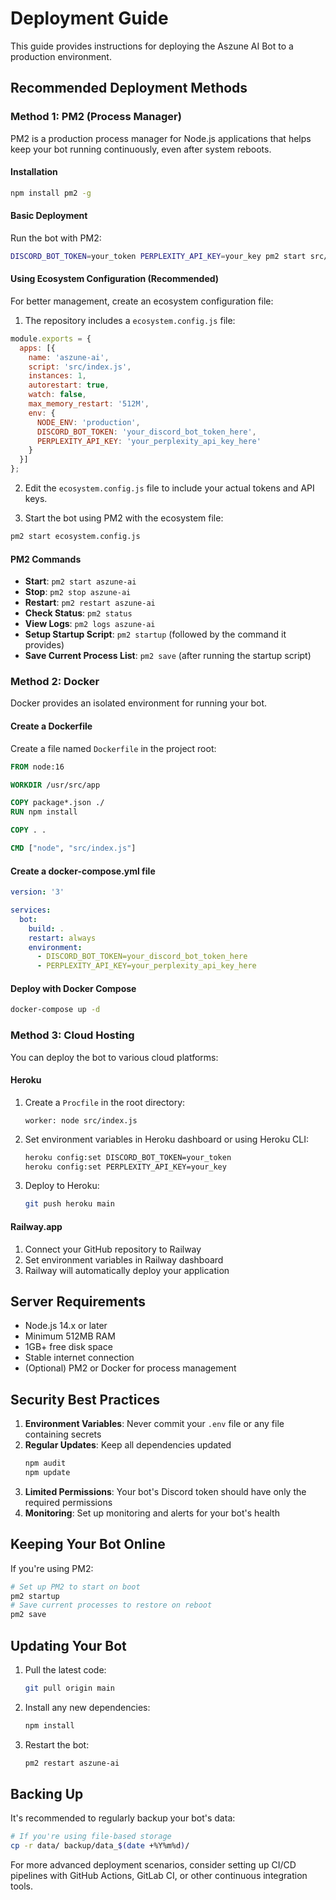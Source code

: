 # Deployment Guide

This guide provides instructions for deploying the Aszune AI Bot to a production environment.

## Recommended Deployment Methods

### Method 1: PM2 (Process Manager)

PM2 is a production process manager for Node.js applications that helps keep your bot running continuously, even after system reboots.

#### Installation

```bash
npm install pm2 -g
```

#### Basic Deployment

Run the bot with PM2:

```bash
DISCORD_BOT_TOKEN=your_token PERPLEXITY_API_KEY=your_key pm2 start src/index.js --name aszune-ai
```

#### Using Ecosystem Configuration (Recommended)

For better management, create an ecosystem configuration file:

1. The repository includes a `ecosystem.config.js` file:

```javascript
module.exports = {
  apps: [{
    name: 'aszune-ai',
    script: 'src/index.js',
    instances: 1,
    autorestart: true,
    watch: false,
    max_memory_restart: '512M',
    env: {
      NODE_ENV: 'production',
      DISCORD_BOT_TOKEN: 'your_discord_bot_token_here',
      PERPLEXITY_API_KEY: 'your_perplexity_api_key_here'
    }
  }]
};
```

2. Edit the `ecosystem.config.js` file to include your actual tokens and API keys.

3. Start the bot using PM2 with the ecosystem file:

```bash
pm2 start ecosystem.config.js
```

#### PM2 Commands

- **Start**: `pm2 start aszune-ai`
- **Stop**: `pm2 stop aszune-ai`
- **Restart**: `pm2 restart aszune-ai`
- **Check Status**: `pm2 status`
- **View Logs**: `pm2 logs aszune-ai`
- **Setup Startup Script**: `pm2 startup` (followed by the command it provides)
- **Save Current Process List**: `pm2 save` (after running the startup script)

### Method 2: Docker

Docker provides an isolated environment for running your bot.

#### Create a Dockerfile

Create a file named `Dockerfile` in the project root:

```dockerfile
FROM node:16

WORKDIR /usr/src/app

COPY package*.json ./
RUN npm install

COPY . .

CMD ["node", "src/index.js"]
```

#### Create a docker-compose.yml file

```yaml
version: '3'

services:
  bot:
    build: .
    restart: always
    environment:
      - DISCORD_BOT_TOKEN=your_discord_bot_token_here
      - PERPLEXITY_API_KEY=your_perplexity_api_key_here
```

#### Deploy with Docker Compose

```bash
docker-compose up -d
```

### Method 3: Cloud Hosting

You can deploy the bot to various cloud platforms:

#### Heroku

1. Create a `Procfile` in the root directory:
   ```
   worker: node src/index.js
   ```

2. Set environment variables in Heroku dashboard or using Heroku CLI:
   ```bash
   heroku config:set DISCORD_BOT_TOKEN=your_token
   heroku config:set PERPLEXITY_API_KEY=your_key
   ```

3. Deploy to Heroku:
   ```bash
   git push heroku main
   ```

#### Railway.app

1. Connect your GitHub repository to Railway
2. Set environment variables in Railway dashboard
3. Railway will automatically deploy your application

## Server Requirements

- Node.js 14.x or later
- Minimum 512MB RAM
- 1GB+ free disk space
- Stable internet connection
- (Optional) PM2 or Docker for process management

## Security Best Practices

1. **Environment Variables**: Never commit your `.env` file or any file containing secrets
2. **Regular Updates**: Keep all dependencies updated
   ```bash
   npm audit
   npm update
   ```
3. **Limited Permissions**: Your bot's Discord token should have only the required permissions
4. **Monitoring**: Set up monitoring and alerts for your bot's health

## Keeping Your Bot Online

If you're using PM2:

```bash
# Set up PM2 to start on boot
pm2 startup
# Save current processes to restore on reboot
pm2 save
```

## Updating Your Bot

1. Pull the latest code:
   ```bash
   git pull origin main
   ```

2. Install any new dependencies:
   ```bash
   npm install
   ```

3. Restart the bot:
   ```bash
   pm2 restart aszune-ai
   ```

## Backing Up

It's recommended to regularly backup your bot's data:

```bash
# If you're using file-based storage
cp -r data/ backup/data_$(date +%Y%m%d)/
```

For more advanced deployment scenarios, consider setting up CI/CD pipelines with GitHub Actions, GitLab CI, or other continuous integration tools.
